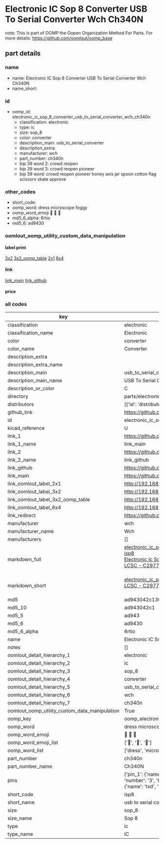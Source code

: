 # Electronic IC Sop 8 Converter USB To Serial Converter Wch Ch340N  

note: This is part of OOMP the Oopen Organization Method For Parts. For more details: https://github.com/oomlout/oomp_base

##  part details
  







### name
* name: Electronic IC Sop 8 Converter USB To Serial Converter Wch Ch340N
* name_short: 
### id
* oomp_id: electronic_ic_sop_8_converter_usb_to_serial_converter_wch_ch340n
  * classification: electronic
  * type: ic
  * size: sop_8
  * color: converter
  * description_main: usb_to_serial_converter
  * description_extra: 
  * manufacturer: wch
  * part_number: ch340n
  * bip 39 word 2: crowd reopen
  * bip 39 word 3: crowd reopen pioneer
  * bip 39 word: crowd reopen pioneer honey axis jar spoon cotton flag scissors skate approve

### other_codes
* short_code: 
* oomp_word: dress microscope foggy
* oomp_word_emoji :dress: :microscope: :foggy:
* md5_6_alpha: 6rtio
* md5_6: ad9430






### oomlout_oomp_utility_custom_data_manipulation
#### label print
[3x2](http://192.168.1.245:1112/?label=oomp%206rtio)
[3x2_oomp_table](http://192.168.1.108:1112/?label=oomp%206rtio)
[2x1](http://192.168.1.242:1112/?label=oomp%206rtio)
[6x4](http://192.168.1.55:1112/?label=oomp%206rtio)    

#### link

[link_main](https://github.com/oomlout/oomlout_oomp_version_1_messy/tree/main/parts/electronic_ic_sop_8_converter_usb_to_serial_converter_wch_ch340n) [link_github](https://github.com/oomlout/oomlout_oomp_version_1_messy/tree/main/parts/electronic_ic_sop_8_converter_usb_to_serial_converter_wch_ch340n)                             

#### price







### all codes 
| key | value |  
| --- | --- |  
| classification | electronic |  
| classification_name | Electronic |  
| color | converter |  
| color_name | Converter |  
| description_extra |  |  
| description_extra_name |  |  
| description_main | usb_to_serial_converter |  
| description_main_name | USB To Serial Converter |  
| description_or_color | C  |  
| directory | parts/electronic_ic_sop_8_converter_usb_to_serial_converter_wch_ch340n |  
| distributors | [{'id': 'distributor_lcsc', 'link': 'https://lcsc.com/product-detail/C2977777.html', 'name': 'LCSC', 'part_number': 'C2977777'}] |  
| github_link | https://github.com/oomlout/oomlout_oomp_part_src/tree/main/parts/electronic_ic_sop_8_converter_usb_to_serial_converter_wch_ch340n |  
| id | electronic_ic_sop_8_converter_usb_to_serial_converter_wch_ch340n |  
| kicad_reference | U |  
| link_1 | https://github.com/oomlout/oomlout_oomp_version_1_messy/tree/main/parts/electronic_ic_sop_8_converter_usb_to_serial_converter_wch_ch340n |  
| link_1_name | link_main |  
| link_2 | https://github.com/oomlout/oomlout_oomp_version_1_messy/tree/main/parts/electronic_ic_sop_8_converter_usb_to_serial_converter_wch_ch340n |  
| link_2_name | link_github |  
| link_github | https://github.com/oomlout/oomlout_oomp_version_1_messy/tree/main/parts/electronic_ic_sop_8_converter_usb_to_serial_converter_wch_ch340n |  
| link_main | https://github.com/oomlout/oomlout_oomp_version_1_messy/tree/main/parts/electronic_ic_sop_8_converter_usb_to_serial_converter_wch_ch340n |  
| link_oomlout_label_2x1 | http://192.168.1.242:1112/?label=oomp%206rtio |  
| link_oomlout_label_3x2 | http://192.168.1.245:1112/?label=oomp%206rtio |  
| link_oomlout_label_3x2_oomp_table | http://192.168.1.108:1112/?label=oomp%206rtio |  
| link_oomlout_label_6x4 | http://192.168.1.55:1112/?label=oomp%206rtio |  
| link_redirect | https://github.com/oomlout/oomlout_oomp_version_1_messy/tree/main/parts/electronic_ic_sop_8_converter_usb_to_serial_converter_wch_ch340n |  
| manufacturer | wch |  
| manufacturer_name | Wch |  
| manufacturers | [] |  
| markdown_full | [electronic_ic_sop_8_converter_usb_to_serial_converter_wch_ch340n](none)<br>[isp8](none)<br>[Electronic Ic Sop 8 Converter Usb To Serial Converter Wch Ch340N](none)<br>[LCSC - C2977777<br>](https://lcsc.com/product-detail/C2977777.html)<br> |  
| markdown_short | [electronic_ic_sop_8_converter_usb_to_serial_converter_wch_ch340n](none)<br>[LCSC - C2977777<br>](https://lcsc.com/product-detail/C2977777.html)<br> |  
| md5 | ad943042c130da51dd0876d34a6d99a2 |  
| md5_10 | ad943042c1 |  
| md5_5 | ad943 |  
| md5_6 | ad9430 |  
| md5_6_alpha | 6rtio |  
| name | Electronic IC Sop 8 Converter USB To Serial Converter Wch Ch340N |  
| notes | [] |  
| oomlout_detail_hierarchy_1 | electronic |  
| oomlout_detail_hierarchy_2 | ic |  
| oomlout_detail_hierarchy_3 | sop_8 |  
| oomlout_detail_hierarchy_4 | converter |  
| oomlout_detail_hierarchy_5 | usb_to_serial_converter |  
| oomlout_detail_hierarchy_6 | wch |  
| oomlout_detail_hierarchy_7 | ch340n |  
| oomlout_oomp_utility_custom_data_manipulation | True |  
| oomp_key | oomp_electronic_ic_sop_8_converter_usb_to_serial_converter_wch_ch340n |  
| oomp_word | dress microscope foggy |  
| oomp_word_emoji | :dress: :microscope: :foggy: |  
| oomp_word_emoji_list | [':dress:', ':microscope:', ':foggy:'] |  
| oomp_word_list | ['dress', 'microscope', 'foggy'] |  
| part_number | ch340n |  
| part_number_name | Ch340N |  
| pins | {'pin_1': {'name': 'ud_positive', 'number': '1', 'type': 'signal'}, 'pin_2': {'name': 'ud_negative', 'number': '2', 'type': 'signal'}, 'pin_3': {'name': 'gnd', 'number': '3', 'type': 'signal'}, 'pin_4': {'name': 'rts', 'number': '4', 'type': 'signal'}, 'pin_5': {'name': 'vcc', 'number': '5', 'type': 'signal'}, 'pin_6': {'name': 'txd', 'number': '6', 'type': 'gnd'}, 'pin_7': {'name': 'rxd', 'number': '7', 'type': 'signal'}, 'pin_8': {'name': 'v3', 'number': '8', 'type': 'signal'}} |  
| short_code | isp8 |  
| short_name | usb to serial converter (ch340n) |  
| size | sop_8 |  
| size_name | Sop 8 |  
| type | ic |  
| type_name | IC |  
